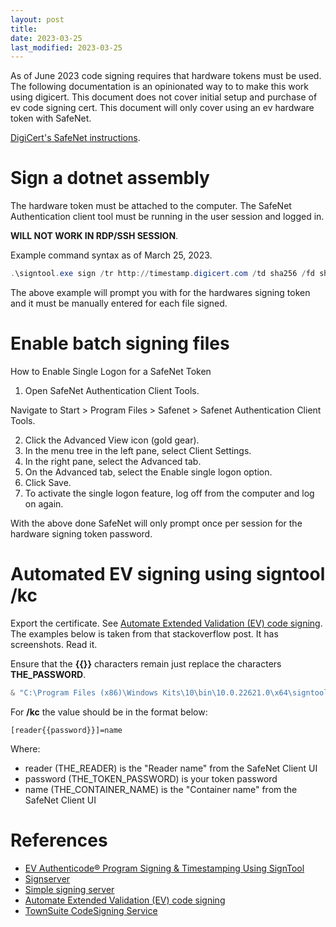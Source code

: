 ```yaml
---
layout: post
title: 
date: 2023-03-25
last_modified: 2023-03-25
---
```


As of June 2023 code signing requires that hardware tokens must be used.   The following documentation is an opinionated way to to make this work using digicert.   This document does not cover initial setup and purchase of ev code signing cert.  This document will only cover using an ev hardware token with SafeNet.

[DigiCert's SafeNet instructions](https://www.digicert.com/kb/code-signing/safenet-client-installation.htm).

# Sign a dotnet assembly

The hardware token must be attached to the computer.   The SafeNet Authentication client tool must be running in the user session and logged in.   

**WILL NOT WORK IN RDP/SSH SESSION**.

Example command syntax as of March 25, 2023.

```powershell
.\signtool.exe sign /tr http://timestamp.digicert.com /td sha256 /fd sha256 /n "Certs Subject Name Goes Here" "C:\path\to\fileToSign.exe"
```

The above example will prompt you with for the hardwares signing token and it must be manually entered for each file signed.

# Enable batch signing files

How to Enable Single Logon for a SafeNet Token

1. Open SafeNet Authentication Client Tools.

Navigate to Start > Program Files > Safenet > Safenet Authentication Client Tools.

2. Click the Advanced View icon (gold gear).
3. In the menu tree in the left pane, select Client Settings.
4. In the right pane, select the Advanced tab.
5. On the Advanced tab, select the Enable single logon option.
6. Click Save.
7. To activate the single logon feature, log off from the computer and log on again.

With the above done SafeNet will only prompt once per session for the hardware signing token password.

# Automated EV signing using signtool /kc

Export the certificate.   See [Automate Extended Validation (EV) code signing](https://stackoverflow.com/questions/17927895/automate-extended-validation-ev-code-signing).  The examples below is taken from that stackoverflow post.   It has screenshots.  Read it.

Ensure that the **{{}}** characters remain just replace the characters **THE_PASSWORD**.

```powershell
& "C:\Program Files (x86)\Windows Kits\10\bin\10.0.22621.0\x64\signtool.exe" sign /tr http://timestamp.digicert.com /td sha256 /fd sha256 /n "Certs Subject Name Goes Here" /f "C:\the\path\to\exported\cert.cer" /csp "eToken Base Cryptographic Provider" /kc "[THE_READER{{THE_TOKEN_PASSWORD}}]=THE_CONTAINER_NAME" "C:\path\to\fileToSign.exe"
```

For **/kc** the value should be in the format below:

```
[reader{{password}}]=name
```

Where:

* reader (THE_READER) is the "Reader name" from the SafeNet Client UI
* password (THE_TOKEN_PASSWORD) is your token password
* name (THE_CONTAINER_NAME) is the "Container name" from the SafeNet Client UI


# References

- [EV Authenticode® Program Signing & Timestamping Using SignTool](https://www.digicert.com/kb/code-signing/ev-authenticode-certificates.htm)
- [Signserver](https://www.signserver.org/)
- [Simple signing server](https://github.com/Danielku15/SigningServer)
- [Automate Extended Validation (EV) code signing](https://stackoverflow.com/questions/17927895/automate-extended-validation-ev-code-signing)
- [TownSuite CodeSigning Service](https://github.com/TownSuite/TownSuite.CodeSigning.Service)
